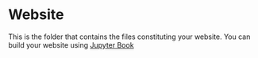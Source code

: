 # Website

This is the folder that contains the files constituting your website. You can build your website using [Jupyter Book](https://www.ormir.org/guidelines.html#jupyter-book)